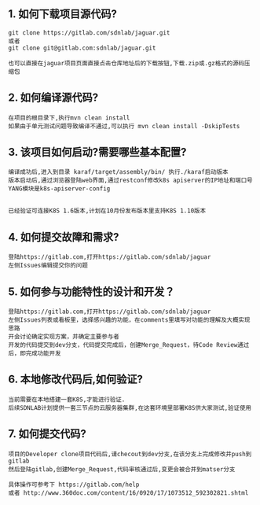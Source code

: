 ## 1. 如何下载项目源代码?
    git clone https://gitlab.com/sdnlab/jaguar.git
    或者
    git clone git@gitlab.com:sdnlab/jaguar.git

    也可以直接在jaguar项目页面直接点击仓库地址后的下载按钮,下载.zip或.gz格式的源码压缩包

## 2. 如何编译源代码?
    在项目的根目录下,执行mvn clean install
    如果由于单元测试问题导致编译不通过,可以执行 mvn clean install -DskipTests

## 3. 该项目如何启动?需要哪些基本配置?
    编译成功后,进入到目录 karaf/target/assembly/bin/ 执行./karaf启动版本
    版本启动后,通过浏览器登陆web界面,通过restconf修改k8s apiserver的IP地址和端口号
    YANG模块是k8s-apiserver-config


    已经验证可连接K8S 1.6版本,计划在10月份发布版本里支持K8S 1.10版本

## 4. 如何提交故障和需求?
    登陆https://gitlab.com,打开https://gitlab.com/sdnlab/jaguar
    左侧Issues编辑提交你的问题
    
## 5. 如何参与功能特性的设计和开发？
    登陆https://gitlab.com,打开https://gitlab.com/sdnlab/jaguar
    左侧Issues列表或看板里，选择感兴趣的功能，在comments里填写对功能的理解及大概实现思路
    开会讨论确定实现方案，并确定主要参与者
    开发的代码提交到dev分支，代码提交完成后，创建Merge_Request，待Code Review通过后，即完成功能开发
    
## 6. 本地修改代码后,如何验证?
    当前需要在本地搭建一套K8S,才能进行验证.
    后续SDNLAB计划提供一套三节点的云服务器集群,在这套环境里部署K8S供大家测试,验证使用

## 7. 如何提交代码?
    项目的Developer clone项目代码后,请checout到dev分支,在该分支上完成修改并push到gitlab
    然后登陆gitlab,创建Merge_Request,代码审核通过后,变更会被合并到matser分支
    
    具体操作可参考下 https://gitlab.com/help
    或者 http://www.360doc.com/content/16/0920/17/1073512_592302821.shtml